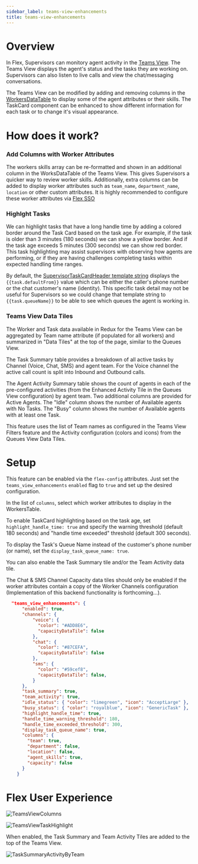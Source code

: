 ```yaml
---
sidebar_label: teams-view-enhancements
title: teams-view-enhancements
---
```


# Overview
 In Flex, Supervisors can monitory agent activity in the [Teams View](https://www.twilio.com/docs/flex/end-user-guide/insights/monitor-agent-activity). The Teams View displays the agent's status and the tasks they are working on. Supervisors can also listen to live calls and view the chat/messaging conversations. 

The Teams View can be modified by adding and removing columns in the [WorkersDataTable](https://www.twilio.com/docs/flex/developer/ui/components#add-columns-to-workersdatatable) to display some of the agent attributes or their skills.  The TaskCard component can be enhanced to show different information for each task or to change it's visual appearance.

# How does it work?

### Add Columns with Worker Attributes
The workers skills array can be re-formatted and shown in an additional column in the WorksDataTable of the Teams View.  This gives Supervisors a quicker way to review worker skills. Additionally, extra columns can be added to display worker attributes such as `team_name`, `department_name`, `location` or other custom attributes. It is highly recommended to configure these worker attributes via [Flex SSO](https://www.twilio.com/docs/flex/admin-guide/setup/sso-configuration#flex-insights)

### Highlght Tasks
We can highlight tasks that have a long handle time by adding a colored border around the Task Card based on the task age. For example, if the task is older than 3 minutes (180 seconds) we can show a yellow border. And if the task age exceeds 5 minutes (300 seconds) we can show red border. This task highlighting may assist supervisors with observing how agents are performing, or if they are having challenges completing tasks within expected handling time ranges.  

By default, the [SupervisorTaskCardHeader template string](https://www.twilio.com/docs/flex/developer/ui/v1/localization-and-templating#list-of-available-content-strings) displays the `{{task.defaultFrom}}` value which can be either the caller's phone number or the chat customer's name (identity).  This specific task detail may not be useful for Supervisors so we could change that template string to `{{task.queueName}}` to be able to see which queues the agent is working in. 

### Teams View Data Tiles
The Worker and Task data available in Redux for the Teams View can be aggregated by Team name attribute (if populated for all workers) and summarized in "Data Tiles" at the top of the page, similar to the Queues View.

The Task Summary table provides a breakdown of all active tasks by Channel (Voice, Chat, SMS) and agent team. For the Voice channel the active call count is split into Inbound and Outbound calls.

The Agent Activity Summary table shows the count of agents in each of the pre-configured activities (from the Enhanced Activity Tile in the Queues View configuration) by agent team.  Two additional columns are provided for Active Agents.  The "Idle" column shows the number of Available agents with No Tasks.  The "Busy" column shows the number of Available agents with at least one Task.

This feature uses the list of Team names as configured in the Teams View Filters feature and the Activity configuration (colors and icons) from the Queues View Data Tiles.

# Setup

This feature can be enabled via the `flex-config` attributes. Just set the `teams_view_enhancements` `enabled` flag to `true` and set up the desired configuration.

In the list of `columns`, select which worker attributes to display in the WorkersTable.

To enable TaskCard highlighting based on the task age, set `highlight_handle_time: true` and specify the warning threshold (default 180 seconds) and "handle time exceeded" threshold (default 300 seconds).

To display the Task's Queue Name instead of the customer's phone number (or name), set the `display_task_queue_name: true`.

You can also enable the Task Summary tile and/or the Team Activity data tile.

The Chat & SMS Channel Capacity data tiles should only be enabled if the worker attributes contain a copy of the Worker Channels configuration (Implementation of this backend functionality is forthcoming...). 

```json
  "teams_view_enhancements": {
      "enabled": true,
      "channels": {
          "voice": {
            "color": "#ADD8E6",
            "capacityDataTile": false
          },
          "chat": {
            "color": "#87CEFA",
            "capacityDataTile": false
          },
          "sms": {
            "color": "#59cef8",
            "capacityDataTile": false,
          }
      },
      "task_summary": true,
      "team_activity": true,
      "idle_status": { "color": "limegreen", "icon": "AcceptLarge" },
      "busy_status": { "color": "royalblue", "icon": "GenericTask" },
      "highlight_handle_time": true,
      "handle_time_warning_threshold": 180,
      "handle_time_exceeded_threshold": 300,
      "display_task_queue_name": true,
      "columns": {
        "team": true,
        "department": false,
        "location": false,
        "agent_skills": true,
        "capacity": false
      }
    }
```

# Flex User Experience

![TeamsViewColumns](/img/features/teams-view-enhancements/teams-view-columns.png)

![TeamsViewTaskHighlight](/img/features/teams-view-enhancements/TeamsViewTaskHighlight.png)

When enabled, the Task Summary and Team Activity Tiles are added to the top of the Teams View.

![TaskSummaryActivityByTeam](/img/features/teams-view-enhancements/TeamsViewTaskAndActivitySummary.png)
